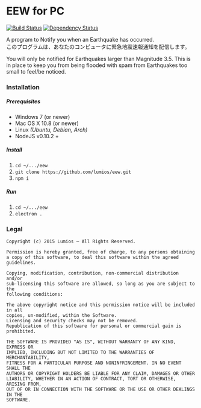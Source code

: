 # EEW for PC
[![Build Status](https://travis-ci.org/lumios/eew.svg?branch=master)](https://travis-ci.org/lumios/eew)
[![Dependency Status](https://david-dm.org/lumios/eew.svg)](https://david-dm.org/lumios/eew)

A program to Notify you when an Earthquake has occurred.  
このプログラムは、あなたのコンピュータに緊急地震速報通知を配信します。

You will only be notified for Earthquakes larger than Magnitude 3.5.
This is in place to keep you from being flooded with spam from Earthquakes too small to feel/be noticed.

### Installation
##### Prerequisites
- Windows 7 (or newer)
- Mac OS X 10.8 (or newer)
- Linux _(Ubuntu, Debian, Arch)_
- NodeJS v0.10.2 +

##### Install
1. `cd ~/.../eew`
2. `git clone https://github.com/lumios/eew.git`
3. `npm i`

##### Run
1. `cd ~/.../eew`
2. `electron .`

### Legal
```text
Copyright (c) 2015 Lumios – All Rights Reserved.

Permission is hereby granted, free of charge, to any persons obtaining
a copy of this software, to deal this software within the agreed guidelines.

Copying, modification, contribution, non-commercial distribution and/or
sub-licensing this software are allowed, so long as you are subject to the
following conditions:

The above copyright notice and this permission notice will be included in all
copies, un-modified, within the Software.
Licensing and security checks may not be removed.
Republication of this software for personal or commercial gain is prohibited.

THE SOFTWARE IS PROVIDED "AS IS", WITHOUT WARRANTY OF ANY KIND, EXPRESS OR
IMPLIED, INCLUDING BUT NOT LIMITED TO THE WARRANTIES OF MERCHANTABILITY,
FITNESS FOR A PARTICULAR PURPOSE AND NONINFRINGEMENT. IN NO EVENT SHALL THE
AUTHORS OR COPYRIGHT HOLDERS BE LIABLE FOR ANY CLAIM, DAMAGES OR OTHER
LIABILITY, WHETHER IN AN ACTION OF CONTRACT, TORT OR OTHERWISE, ARISING FROM,
OUT OF OR IN CONNECTION WITH THE SOFTWARE OR THE USE OR OTHER DEALINGS IN THE
SOFTWARE.
```
